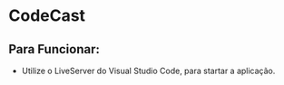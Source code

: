 # CodeCast

## Para Funcionar: 
 - Utilize o LiveServer do Visual Studio Code, para startar a aplicação.

